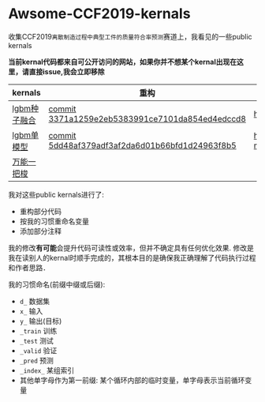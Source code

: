 # Awsome-CCF2019-kernals
收集CCF2019`离散制造过程中典型工件的质量符合率预测`赛道上，我看见的一些public kernals

**当前kernal代码都来自可公开访问的网站，如果你并不想某个kernal出现在这里，请直接issue,我会立即移除**

|kernals|重构|源地址|
|---|---|---|
|[lgbm种子融合](./lgbm_seed_stack.py)|[commit 3371a1259e2eb5383991ce7101da854ed4edccd8](https://github.com/loopyme/Awsome-CCF2019-kernals/commit/3371a1259e2eb5383991ce7101da854ed4edccd8)|https://zhuanlan.zhihu.com/p/79687336|
|[lgbm单模型](./lgbm.py)|[commit 5dd48af379adf3af2da6d01b66bfd1d24963f8b5](https://github.com/loopyme/Awsome-CCF2019-kernals/commit/5dd48af379adf3af2da6d01b66bfd1d24963f8b5)|https://github.com/destiny19960207/CCF_BDCI2019_discrete-manufacturing/blob/master/baseline.py|
|[万能一把梭](./model_smelter.py)|||

我对这些public kernals进行了:
 - 重构部分代码
 - 按我的习惯重命名变量
 - 添加部分注释

我的修改**有可能**会提升代码可读性或效率，但并不确定具有任何优化效果. 修改是我在读别人的kernal时顺手完成的，其根本目的是确保我正确理解了代码执行过程和作者思路．

我的习惯命名(前缀中缀或后缀):
 - ```d_``` 数据集
 - ```x_``` 输入
 - ```y_``` 输出(目标)
 - ```_train``` 训练
 - ```_test``` 测试
 - ```_valid``` 验证
 - ```_pred``` 预测
 - ```_index_``` 某组索引
 - 其他单字母作为第一前缀: 某个循环内部的临时变量，单字母表示当前循环变量
